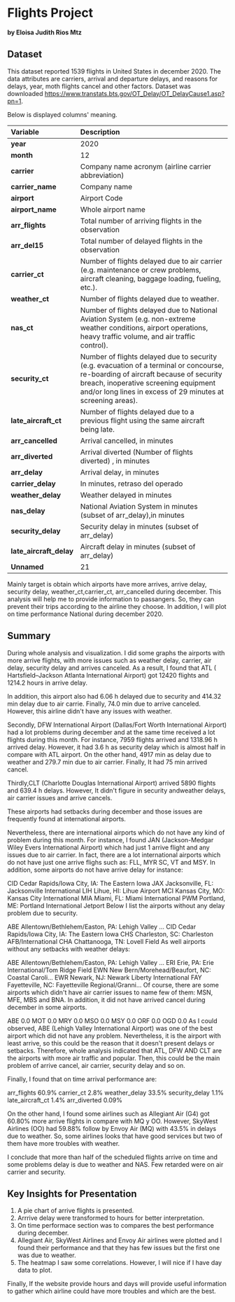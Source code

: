 #  Flights Project

 **by Eloisa Judith Rios Mtz**


## Dataset

This dataset reported 1539 flights in United States in december 2020. The data attributes are carriers, arrival and departure delays, and reasons for delays, year, moth flights cancel and other factors. Dataset was downloaded https://www.transtats.bts.gov/OT_Delay/OT_DelayCause1.asp?pn=1.

Below is displayed columns' meaning.



Variable    |   Description
:----------- | :-----------
**year** | 2020
**month** | 12
**carrier** | Company name acronym (airline carrier abbreviation)
**carrier_name** | Company name
**airport** | Airport Code 
**airport_name** | Whole airport name
**arr_flights**| Total number of arriving flights in the observation
**arr_del15** | Total number of delayed flights in the observation  
**carrier_ct** | Number of flights delayed due to air carrier (e.g. maintenance or crew problems, aircraft cleaning, baggage loading, fueling, etc.).
**weather_ct** | Number of flights delayed due to weather.
**nas_ct** | Number of flights delayed due to National Aviation System (e.g. non-extreme weather conditions, airport operations, heavy traffic volume, and air traffic control).
**security_ct** | Number of flights delayed due to security (e.g. evacuation of a terminal or concourse, re-boarding of aircraft because of security breach, inoperative screening equipment and/or long lines in excess of 29 minutes at screening areas).
**late_aircraft_ct**| Number of flights delayed due to a previous flight using the same aircraft being late.
**arr_cancelled**|Arrival cancelled, in minutes 
**arr_diverted** | Arrival diverted (Number of flights diverted) , in minutes
**arr_delay** | Arrival delay, in minutes
 **carrier_delay** | In minutes, retraso del operado 
**weather_delay**| Weather delayed in minutes
**nas_delay** | National Aviation System in minutes (subset of arr_delay),in minutes
**security_delay**| Security delay in minutes (subset of arr_delay) 
**late_aircraft_delay** | Aircraft delay in minutes (subset of arr_delay)
**Unnamed** | 21

Mainly target is obtain which airports have more arrives, arrive delay, security delay, weather_ct,carrier_ct, arr_cancelled during december. This analysis will help me to provide information to passangers. So, they can prevent their trips according to the airline they choose. In addition, I will plot on time performance National during december 2020.

## Summary

During whole analysis and visualization. I did some graphs the airports with more arrive flights, with more issues such as weather delay, carrier, air delay, security delay and arrives canceled. As a result, I found that ATL ( Hartsfield–Jackson Atlanta International Airport) got 12420 flights and 1214.2 hours in arrive delay.

In addition, this airport also had 6.06 h delayed due to security and 414.32 min delay due to air carrie. Finally, 74.0 min due to arrive canceled. However, this airline didn't have any issues with weather.

Secondly, DFW International Airport (Dallas/Fort Worth International Airport) had a lot problems during december and at the same time received a lot flights during this month. For instance, 7959 flights arrived and 1318.96 h arrived delay. However, it had 3.6 h as security delay which is almost half in compare with ATL airport. On the other hand, 4917 min as delay due to weather and 279.7 min due to air carrier. Finally, It had 75 min arrived cancel.

Thirdly,CLT (Charlotte Douglas International Airport) arrived 5890 flights and 639.4 h delays. However, It didn't figure in security andweather delays, air carrier issues and arrive cancels.

These airports had setbacks during december and those issues are frequently found at international airports.

Nevertheless, there are international airports which do not have any kind of problem during this month. For instance, I found JAN (Jackson-Medgar Wiley Evers International Airport) which had just 1 arrive flight and any issues due to air carrier. In fact, there are a lot international airports which do not have just one arrive flighs such as: FLL, MYR SC, VT and MSY. In addition, some airports do not have arrive delay for instance:

CID Cedar Rapids/Iowa City, IA: The Eastern Iowa
JAX Jacksonville, FL: Jacksonville International
LIH Lihue, HI: Lihue Airport
MCI Kansas City, MO: Kansas City International
MIA Miami, FL: Miami International
PWM Portland, ME: Portland International Jetport
Below I list the airports without any delay problem due to security.

ABE Allentown/Bethlehem/Easton, PA: Lehigh Valley ...
CID Cedar Rapids/Iowa City, IA: The Eastern Iowa
CHS Charleston, SC: Charleston AFB/International
CHA Chattanooga, TN: Lovell Field
As well airports without any setbacks with weather delays:

ABE Allentown/Bethlehem/Easton, PA: Lehigh Valley ...
ERI Erie, PA: Erie International/Tom Ridge Field
EWN New Bern/Morehead/Beaufort, NC: Coastal Caroli...
EWR Newark, NJ: Newark Liberty International
FAY Fayetteville, NC: Fayetteville Regional/Granni...
Of course, there are some airports which didn't have air carrier issues to name few of them: MSN, MFE, MBS and BNA. In addition, it did not have arrived cancel during december in some airports.

ABE 0.0
MOT 0.0
MRY 0.0
MSO 0.0
MSY 0.0
ORF 0.0
OGD 0.0
As I could observed, ABE (Lehigh Valley International Airport) was one of the best airport which did not have any problem. Nevertheless, it is the airport with least arrive, so this could be the reason that it doesn't present delays or setbacks. Therefore, whole analysis indicated that ATL, DFW AND CLT are the airports with more air traffic and popular. Then, this could be the main problem of arrive cancel, air carrier, security delay and so on.

Finally, I found that on time arrival performance are:

arr_flights 60.9%
carrier_ct 2.8%
weather_delay 33.5%
security_delay 1.1%
late_aircraft_ct 1.4%
arr_diverted 0.09%

On the other hand, I found some airlines such as Allegiant Air (G4) got 60.80% more arrive flights in compare with MQ y OO. However, SkyWest Airlines (OO) had 59.88% follow by Envoy Air (MQ) with 43.5% in delays due to weather. So, some airlines looks that have good services but two of them have more troubles with weather.

I conclude that more than half of the scheduled flights arrive on time and some problems delay is due to weather and NAS. Few retarded were on air carrier and security.

## Key Insights for Presentation

1. A pie chart of arrive flights is presented. 
2. Arrrive delay were transformed to hours for better interpretation.
3. On time performace section was to compares the best performance during december. 
5. Allegiant Air, SkyWest Airlines  and Envoy Air airlines were plotted and I found their performance and that they has few issues but the first one was due to weather.
6. The heatmap I saw some correlations. However, I will nice if I have day data to plot. 


Finally, If the website provide hours and days will provide useful information to gather which airline could have more troubles and which are the best.



```python

```
